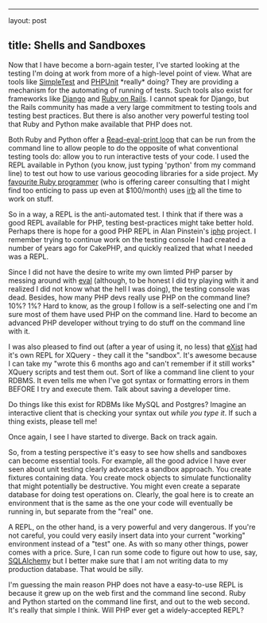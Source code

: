 <hr />

<p>layout: post</p>

<h2>title: Shells and Sandboxes</h2>

<p>
Now that I have become a born-again tester, I've started looking at the testing I'm doing at work from more of a high-level point of view.  What are tools like <a href="http://www.simpletest.org/">SimpleTest</a> and <a href="http://www.phpunit.de/">PHPUnit</a> *really* doing?  They are providing a mechanism for the automating of running of tests.  Such tools also exist for frameworks like <a href="http://www.djangoproject.com">Django</a> and <a href="http://www.rubyonrails.org">Ruby on Rails</a>.  I cannot speak for Django, but the Rails community has made a very large commitment to testing tools and testing best practices.  But there is also another very powerful testing tool that Ruby and Python make available that PHP does not.
</p>

<p>
Both Ruby and Python offer a <a href="http://en.wikipedia.org/wiki/REPL">Read-eval-print loop</a> that can be run from the command line to allow people to do the opposite of what conventional testing tools do:  allow you to run interactive tests of your code.  I used the REPL available in Python (you know, just typing 'python' from my command line) to test out how to use various geocoding libraries for a side project.  My <a href="http://gilesbowkett.blogspot.com/">favourite Ruby programmer</a> (who is offering career consulting that I might find too enticing to pass up even at $100/month) uses <a href="http://en.wikipedia.org/wiki/Interactive_Ruby_Shell">irb</a> all the time to work on stuff.
</p>

<p>So in a way, a REPL is the anti-automated test.  I think that if there was a good REPL available for PHP, testing best-practices might take better hold.  Perhaps there is hope for a good PHP REPL in Alan Pinstein's <a href="http://github.com/apinstein/iphp">iphp</a> project.  I remember trying to continue work on the testing console I had created a number of years ago for CakePHP, and quickly realized that what I needed was a REPL.</p>

<p>
Since I did not have the desire to write my own limted PHP parser by messing around with <a href="http://www.php.net/eval">eval</a> (although, to be honest I did try playing with it and realized I did not know what the hell I was doing), the testing console was dead.  Besides, how many PHP devs really use PHP on the command line?  10%? 1%?  Hard to know, as the group I follow is a self-selecting one and I'm sure most of them have used PHP on the command line.  Hard to become an advanced PHP developer without trying to do stuff on the command line with it.
</p>

<p>
I was also pleased to find out (after a year of using it, no less) that <a href="http://exist-db.org/">eXist</a> had it's own REPL for XQuery - they call it the "sandbox".  It's awesome because I can take my "wrote this 6 months ago and can't remember if it still works" XQuery scripts and test them out.  Sort of like a command line client to your RDBMS.  It even tells me when I've got syntax or formatting errors in them BEFORE I try and execute them.  Talk about saving a developer time.
</p>

<p>
Do things like this exist for RDBMs like MySQL and Postgres?  Imagine an interactive client that is checking your syntax out <i>while you type it</i>.  If such a thing exists, please tell me!
</p>

<p>
Once again, I see I have started to diverge.  Back on track again.  
</p>

<p>
So, from a testing perspective it's easy to see how shells and sandboxes can become essential tools.  For example, all the good advice I have ever seen about unit testing clearly advocates a sandbox approach.  You create fixtures containing data.  You create mock objects to simulate functionality that might potentially be destructive.  You might even create a separate database for doing test operations on.  Clearly, the goal here is to create an environment that is the same as the one your code will eventually be running in, but separate from the "real" one.
</p>

<p>
A REPL, on the other hand, is a very powerful and very dangerous.  If you're not careful, you could very easily insert data into your current "working" environment instead of a "test" one.  As with so many other things, power comes with a price.  Sure, I can run some code to figure out how to use, say, <a href="http://www.sqlalchemy.org/">SQLAlchemy</a> but I better make sure that I am not writing data to my production database.  That would be silly.</p>

<p>
I'm guessing the main reason PHP does not have a easy-to-use REPL is because it grew up on the web first and the command line second.  Ruby and Python started on the command line first, and out to the web second.  It's really that simple I think.  Will PHP ever get a widely-accepted REPL?
</p>
